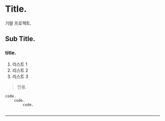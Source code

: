 # Title.

기말 프로젝트.

## Sub Title.

### title.

1. 리스트 1
2. 리스트 2
3. 리스트 3

> 인용.

```
code.
    code.
        code.


```


<hr/>